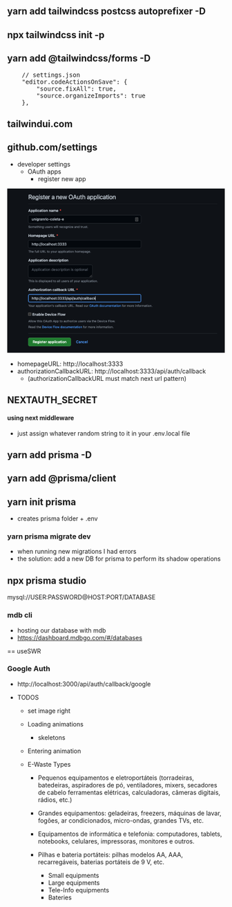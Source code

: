 ## yarn add tailwindcss postcss autoprefixer -D

## npx tailwindcss init -p

## yarn add @tailwindcss/forms -D

<pre>
    // settings.json
	"editor.codeActionsOnSave": {
		"source.fixAll": true,
		"source.organizeImports": true
	},
</pre>

## tailwindui.com

## github.com/settings

-   developer settings
    -   OAuth apps
        -   register new app

<img src="./public/github-oauth.png" />

-   homepageURL: http://localhost:3333
-   authorizationCallbackURL: http://localhost:3333/api/auth/callback
    -   (authorizationCallbackURL must match next url pattern)

## NEXTAUTH_SECRET

#### using next middleware

-   just assign whatever random string to it in your .env.local file

## yarn add prisma -D

## yarn add @prisma/client

## yarn init prisma

-   creates prisma folder + .env

### yarn prisma migrate dev

-   when running new migrations I had errors
-   the solution: add a new DB for prisma to perform its shadow operations

## npx prisma studio

mysql://USER:PASSWORD@HOST:PORT/DATABASE

### mdb cli

-   hosting our database with mdb
-   https://dashboard.mdbgo.com/#/databases

== useSWR

### Google Auth

-   http://localhost:3000/api/auth/callback/google

*   TODOS

    -   set image right
    -   Loading animations
        -   skeletons
    -   Entering animation
    -   E-Waste Types

        -   Pequenos equipamentos e eletroportáteis (torradeiras, batedeiras, aspiradores de pó, ventiladores, mixers, secadores de cabelo ferramentas elétricas, calculadoras, câmeras digitais, rádios, etc.)
        -   Grandes equipamentos: geladeiras, freezers, máquinas de lavar, fogões, ar condicionados, micro-ondas, grandes TVs, etc.
        -   Equipamentos de informática e telefonia: computadores, tablets, notebooks, celulares, impressoras, monitores e outros.
        -   Pilhas e bateria portáteis: pilhas modelos AA, AAA, recarregáveis, baterias portáteis de 9 V, etc.

            -   Small equipments
            -   Large equipments
            -   Tele-Info equipments
            -   Bateries
